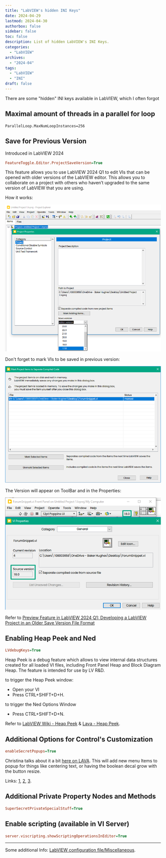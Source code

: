 ```yaml
---
title: "LabVIEW's hidden INI Keys"
date: 2024-04-29
lastmod: 2024-04-30
authorbox: false
sidebar: false
toc: false
description: List of hidden LabVIEW's INI Keys.
categories:
  - "LabVIEW"
archives:
  - "2024-04"
tags:
  - "LabVIEW"
  - "INI"
draft: false
---
```

There are some "hidden" INI keys available in LabVIEW, which I often forgot
<!--more-->

## Maximal amount of threads in a parallel for loop

```
ParallelLoop.MaxNumLoopInstances=256
```

## Save for Previous Version
Introduced in LabVIEW 2024 

```ini
FeatureToggle.Editor.ProjectSaveVersion=True
```

This feature allows you to use LabVIEW 2024 Q1 to edit VIs that can be opened with older versions of the LabVIEW editor. This allows you to collaborate on a project with others who haven’t upgraded to the same version of LabVIEW that you are using.

How it works:

![image-20240430103416698](image-20240430103416698.png)

Don't forget to mark VIs to be saved in previous version:

![image-20240430103602161](image-20240430103602161.png)

The Version will appear on ToolBar and in the Properties:

![image-20240430103855218](image-20240430103855218.png)



Refer to [Preview Feature in LabVIEW 2024 Q1: Developing a LabVIEW Project in an Older Save Version File Format ](https://forums.ni.com/t5/LabVIEW-Public-Beta-Program-in/Preview-Feature-in-LabVIEW-2024-Q1-Developing-a-LabVIEW-Project/m-p/4350547)

## Enabling Heap Peek and Ned

```ini
LVdebugKeys=True
```

Heap Peek is a debug feature which allows to view internal data structures created for all loaded VI files, including Front Panel Heap and Block Diagram Heap. The feature is intended for use by LV R&D.

 to trigger the Heap Peek window:

- Open your VI
- Press CTRL+SHIFT+D+H.

to trigger the Ned Options Window

- Press CTRL+SHIFT+D+N.

Refer to [LabVIEW Wiki - Heap Peek](https://labviewwiki.org/wiki/Heap_Peek) & [Lava - Heap Peek](https://lavag.org/topic/12500-heap-peek-and-other-internal-debug-tools/).

## Additional Options for Control's Customization

```ini
enableSecretPopups=True
```

Christina talks about it a bit [here on LAVA](https://lavag.org/topic/18469-i-found-some-more-hidden-ini-keys/?do=findComment&comment=110810). This will add new menu Items to popup for things like centering text, or having the boolean decal grow with the button resize.

Links: [1](https://forums.ni.com/t5/LabVIEW/Boolean-text-Size-to-text-the-boolean-text-size-fixed-in-my/m-p/4371342#M1284794), [2](https://lavag.org/topic/18469-i-found-some-more-hidden-ini-keys/#comment-110810), [3](https://forums.ni.com/t5/Past-NIWeek-Sessions/Customizing-NI-LabVIEW-Controls-and-Indicators/ta-p/3497319).

## Additional Private Property Nodes and Methods

```ini
SuperSecretPrivateSpecialStuff=True
```

## Enable scripting (available in VI Server)

```ini
server.viscripting.showScriptingOperationsInEditor=True
```

---

Some additional Info: [LabVIEW configuration file/Miscellaneous](https://labviewwiki.org/wiki/LabVIEW_configuration_file/Miscellaneous).


